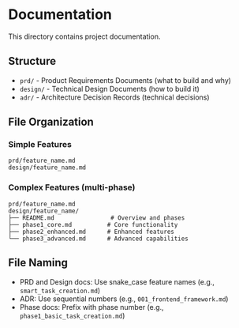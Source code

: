 # Documentation

This directory contains project documentation.

## Structure

- `prd/` - Product Requirements Documents (what to build and why)
- `design/` - Technical Design Documents (how to build it)
- `adr/` - Architecture Decision Records (technical decisions)

## File Organization

### Simple Features
```
prd/feature_name.md
design/feature_name.md
```

### Complex Features (multi-phase)
```
prd/feature_name.md
design/feature_name/
├── README.md                # Overview and phases
├── phase1_core.md          # Core functionality
├── phase2_enhanced.md      # Enhanced features
└── phase3_advanced.md      # Advanced capabilities
```

## File Naming

- PRD and Design docs: Use snake_case feature names (e.g., `smart_task_creation.md`)
- ADR: Use sequential numbers (e.g., `001_frontend_framework.md`)
- Phase docs: Prefix with phase number (e.g., `phase1_basic_task_creation.md`)